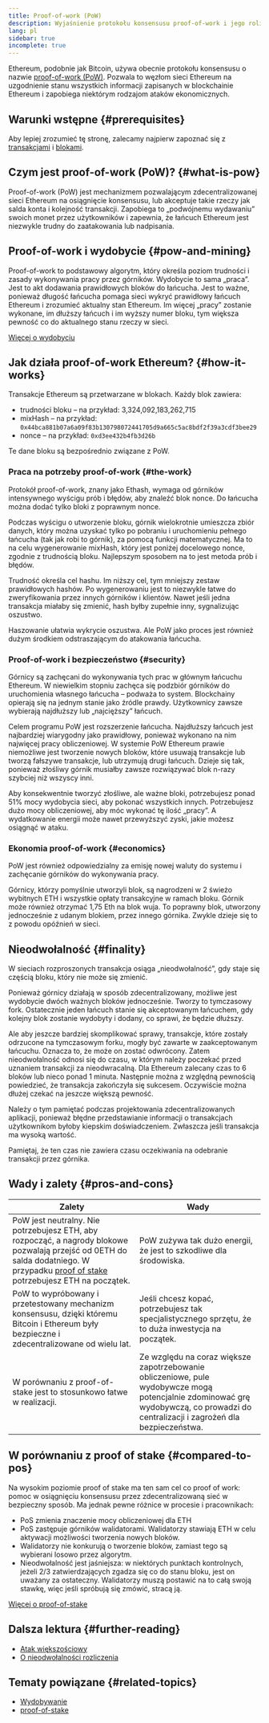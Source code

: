 ```yaml
---
title: Proof-of-work (PoW)
description: Wyjaśnienie protokołu konsensusu proof-of-work i jego roli w Ethereum.
lang: pl
sidebar: true
incomplete: true
---
```


Ethereum, podobnie jak Bitcoin, używa obecnie protokołu konsensusu o nazwie [proof-of-work (PoW)](https://en.wikipedia.org/wiki/Proof_of_work). Pozwala to węzłom sieci Ethereum na uzgodnienie stanu wszystkich informacji zapisanych w blockchainie Ethereum i zapobiega niektórym rodzajom ataków ekonomicznych.

## Warunki wstępne {#prerequisites}

Aby lepiej zrozumieć tę stronę, zalecamy najpierw zapoznać się z [transakcjami](/developers/docs/transactions/) i [blokami](/developers/docs/blocks/).

## Czym jest proof-of-work (PoW)? {#what-is-pow}

Proof-of-work (PoW) jest mechanizmem pozwalającym zdecentralizowanej sieci Ethereum na osiągnięcie konsensusu, lub akceptuje takie rzeczy jak salda konta i kolejność transakcji. Zapobiega to „podwójnemu wydawaniu” swoich monet przez użytkowników i zapewnia, że ​​łańcuch Ethereum jest niezwykle trudny do zaatakowania lub nadpisania.

## Proof-of-work i wydobycie {#pow-and-mining}

Proof-of-work to podstawowy algorytm, który określa poziom trudności i zasady wykonywania pracy przez górników. Wydobycie to sama „praca”. Jest to akt dodawania prawidłowych bloków do łańcucha. Jest to ważne, ponieważ długość łańcucha pomaga sieci wykryć prawidłowy łańcuch Ethereum i zrozumieć aktualny stan Ethereum. Im więcej „pracy” zostanie wykonane, im dłuższy łańcuch i im wyższy numer bloku, tym większa pewność co do aktualnego stanu rzeczy w sieci.

[Więcej o wydobyciu](/developers/docs/consensus-mechanisms/pow/mining/)

## Jak działa proof-of-work Ethereum? {#how-it-works}

Transakcje Ethereum są przetwarzane w blokach. Każdy blok zawiera:

- trudności bloku – na przykład: 3,324,092,183,262,715
- mixHash – na przykład: `0x44bca881b07a6a09f83b130798072441705d9a665c5ac8bdf2f39a3cdf3bee29`
- nonce – na przykład: `0xd3ee432b4fb3d26b`

Te dane bloku są bezpośrednio związane z PoW.

### Praca na potrzeby proof-of-work {#the-work}

Protokół proof-of-work, znany jako Ethash, wymaga od górników intensywnego wyścigu prób i błędów, aby znaleźć blok nonce. Do łańcucha można dodać tylko bloki z poprawnym nonce.

Podczas wyścigu o utworzenie bloku, górnik wielokrotnie umieszcza zbiór danych, który można uzyskać tylko po pobraniu i uruchomieniu pełnego łańcucha (tak jak robi to górnik), za pomocą funkcji matematycznej. Ma to na celu wygenerowanie mixHash, który jest poniżej docelowego nonce, zgodnie z trudnością bloku. Najlepszym sposobem na to jest metoda prób i błędów.

Trudność określa cel hashu. Im niższy cel, tym mniejszy zestaw prawidłowych hashów. Po wygenerowaniu jest to niezwykle łatwe do zweryfikowania przez innych górników i klientów. Nawet jeśli jedna transakcja miałaby się zmienić, hash byłby zupełnie inny, sygnalizując oszustwo.

Haszowanie ułatwia wykrycie oszustwa. Ale PoW jako proces jest również dużym środkiem odstraszającym do atakowania łańcucha.

### Proof-of-work i bezpieczeństwo {#security}

Górnicy są zachęcani do wykonywania tych prac w głównym łańcuchu Ethereum. W niewielkim stopniu zachęca się podzbiór górników do uruchomienia własnego łańcucha – podważa to system. Blockchainy opierają się na jednym stanie jako źródle prawdy. Użytkownicy zawsze wybierają najdłuższy lub „najcięższy” łańcuch.

Celem programu PoW jest rozszerzenie łańcucha. Najdłuższy łańcuch jest najbardziej wiarygodny jako prawidłowy, ponieważ wykonano na nim najwięcej pracy obliczeniowej. W systemie PoW Ethereum prawie niemożliwe jest tworzenie nowych bloków, które usuwają transakcje lub tworzą fałszywe transakcje, lub utrzymują drugi łańcuch. Dzieje się tak, ponieważ złośliwy górnik musiałby zawsze rozwiązywać blok n-razy szybciej niż wszyscy inni.

Aby konsekwentnie tworzyć złośliwe, ale ważne bloki, potrzebujesz ponad 51% mocy wydobycia sieci, aby pokonać wszystkich innych. Potrzebujesz dużo mocy obliczeniowej, aby móc wykonać tę ilość „pracy”. A wydatkowanie energii może nawet przewyższyć zyski, jakie możesz osiągnąć w ataku.

### Ekonomia proof-of-work {#economics}

PoW jest również odpowiedzialny za emisję nowej waluty do systemu i zachęcanie górników do wykonywania pracy.

Górnicy, którzy pomyślnie utworzyli blok, są nagrodzeni w 2 świeżo wybitnych ETH i wszystkie opłaty transakcyjne w ramach bloku. Górnik może również otrzymać 1,75 Eth na blok wuja. To poprawny blok, utworzony jednocześnie z udanym blokiem, przez innego górnika. Zwykle dzieje się to z powodu opóźnień w sieci.

## Nieodwołalność {#finality}

W sieciach rozproszonych transakcja osiąga „nieodwołalność”, gdy staje się częścią bloku, który nie może się zmienić.

Ponieważ górnicy działają w sposób zdecentralizowany, możliwe jest wydobycie dwóch ważnych bloków jednocześnie. Tworzy to tymczasowy fork. Ostatecznie jeden łańcuch stanie się akceptowanym łańcuchem, gdy kolejny blok zostanie wydobyty i dodany, co sprawi, że będzie dłuższy.

Ale aby jeszcze bardziej skomplikować sprawy, transakcje, które zostały odrzucone na tymczasowym forku, mogły być zawarte w zaakceptowanym łańcuchu. Oznacza to, że może on zostać odwrócony. Zatem nieodwołalność odnosi się do czasu, w którym należy poczekać przed uznaniem transakcji za nieodwracalną. Dla Ethereum zalecany czas to 6 bloków lub nieco ponad 1 minuta. Następnie można z względną pewnością powiedzieć, że transakcja zakończyła się sukcesem. Oczywiście można dłużej czekać na jeszcze większą pewność.

Należy o tym pamiętać podczas projektowania zdecentralizowanych aplikacji, ponieważ błędne przedstawianie informacji o transakcjach użytkownikom byłoby kiepskim doświadczeniem. Zwłaszcza jeśli transakcja ma wysoką wartość.

Pamiętaj, że ten czas nie zawiera czasu oczekiwania na odebranie transakcji przez górnika.

## Wady i zalety {#pros-and-cons}

| Zalety                                                                                                                                                                                                                           | Wady                                                                                                                                                                               |
| -------------------------------------------------------------------------------------------------------------------------------------------------------------------------------------------------------------------------------- | ---------------------------------------------------------------------------------------------------------------------------------------------------------------------------------- |
| PoW jest neutralny. Nie potrzebujesz ETH, aby rozpocząć, a nagrody blokowe pozwalają przejść od 0ETH do salda dodatniego. W przypadku [proof of stake](/developers/docs/consensus-mechanisms/pos/) potrzebujesz ETH na początek. | PoW zużywa tak dużo energii, że jest to szkodliwe dla środowiska.                                                                                                                  |
| PoW to wypróbowany i przetestowany mechanizm konsensusu, dzięki któremu Bitcoin i Ethereum były bezpieczne i zdecentralizowane od wielu lat.                                                                                     | Jeśli chcesz kopać, potrzebujesz tak specjalistycznego sprzętu, że to duża inwestycja na początek.                                                                                 |
| W porównaniu z proof-of-stake jest to stosunkowo łatwe w realizacji.                                                                                                                                                             | Ze względu na coraz większe zapotrzebowanie obliczeniowe, pule wydobywcze mogą potencjalnie zdominować grę wydobywczą, co prowadzi do centralizacji i zagrożeń dla bezpieczeństwa. |

## W porównaniu z proof of stake {#compared-to-pos}

Na wysokim poziomie proof of stake ma ten sam cel co proof of work: pomoc w osiągnięciu konsensusu przez zdecentralizowaną sieć w bezpieczny sposób. Ma jednak pewne różnice w procesie i pracownikach:

- PoS zmienia znaczenie mocy obliczeniowej dla ETH
- PoS zastępuje górników walidatorami. Walidatorzy stawiają ETH w celu aktywacji możliwości tworzenia nowych bloków.
- Walidatorzy nie konkurują o tworzenie bloków, zamiast tego są wybierani losowo przez algorytm.
- Nieodwołalność jest jaśniejsza: w niektórych punktach kontrolnych, jeżeli 2/3 zatwierdzających zgadza się co do stanu bloku, jest on uważany za ostateczny. Walidatorzy muszą postawić na to całą swoją stawkę, więc jeśli spróbują się zmówić, stracą ją.

[Więcej o proof-of-stake](/developers/docs/consensus-mechanisms/pos/)

## Dalsza lektura {#further-reading}

- [Atak większościowy](https://en.bitcoin.it/wiki/Majority_attack)
- [O nieodwołalności rozliczenia](https://blog.ethereum.org/2016/05/09/on-settlement-finality/)

## Tematy powiązane {#related-topics}

- [Wydobywanie](/developers/docs/consensus-mechanisms/pow/mining/)
- [proof-of-stake](/developers/docs/consensus-mechanisms/pos/)
